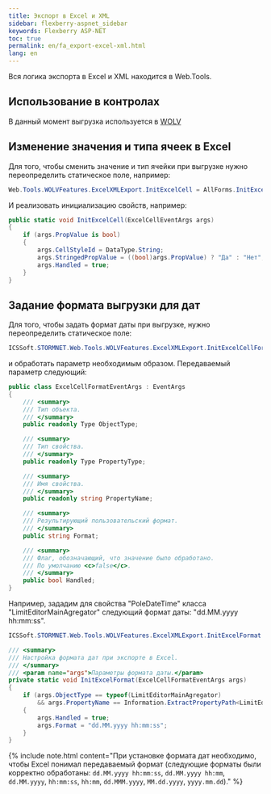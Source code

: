 ```yaml
---
title: Экспорт в Excel и XML
sidebar: flexberry-aspnet_sidebar
keywords: Flexberry ASP-NET
toc: true
permalink: en/fa_export-excel-xml.html
lang: en
---
```


Вся логика экспорта в Excel и XML находится в Web.Tools.

## Использование в контролах

В данный момент выгрузка используется в [WOLV](fa_web-object-list-view.html)

## Изменение значения и типа ячеек в Excel

Для того, чтобы сменить значение и тип ячейки при выгрузке нужно переопределить статическое поле, например:

```csharp
Web.Tools.WOLVFeatures.ExcelXMLExport.InitExcelCell = AllForms.InitExcelCell;
```

И реализовать инициализацию свойств, например:

```csharp
public static void InitExcelCell(ExcelCellEventArgs args)
{
    if (args.PropValue is bool)
    {
        args.CellStyleId = DataType.String;
        args.StringedPropValue = ((bool)args.PropValue) ? "Да" : "Нет";
        args.Handled = true;
    }
}
```

## Задание формата выгрузки для дат

Для того, чтобы задать формат даты при выгрузке, нужно переопределить статическое поле:

```csharp
ICSSoft.STORMNET.Web.Tools.WOLVFeatures.ExcelXMLExport.InitExcelCellFormatDelegate
```

и обработать параметр необходимым образом. Передаваемый параметр следующий:

```csharp
public class ExcelCellFormatEventArgs : EventArgs
{
	/// <summary>
	/// Тип объекта.
	/// </summary>
	public readonly Type ObjectType;

	/// <summary>
	/// Тип свойства.
	/// </summary>
	public readonly Type PropertyType;

	/// <summary>
	/// Имя свойства.
	/// </summary>
	public readonly string PropertyName;

	/// <summary>
	/// Результирующий пользовательский формат.
	/// </summary>
	public string Format;

	/// <summary>
	/// Флаг, обозначающий, что значение было обработано.
	/// По умолчанию <c>false</c>.
	/// </summary>
	public bool Handled;
}
```

Например, зададим для свойства "PoleDateTime" класса "LimitEditorMainAgregator" следующий формат даты: "dd.MM.yyyy hh:mm:ss".

```csharp
ICSSoft.STORMNET.Web.Tools.WOLVFeatures.ExcelXMLExport.InitExcelFormat = InitExcelFormat;

/// <summary>
/// Настройка формата дат при экспорте в Excel.
/// </summary>
/// <param name="args">Параметры формата даты.</param>
private static void InitExcelFormat(ExcelCellFormatEventArgs args)
{
	if (args.ObjectType == typeof(LimitEditorMainAgregator)
		&& args.PropertyName == Information.ExtractPropertyPath<LimitEditorMainAgregator>(x => x.PoleDateTime))
	{
		args.Handled = true;
		args.Format = "dd.MM.yyyy hh:mm:ss";
	}
}
```

{% include note.html content="При установке формата дат необходимо, чтобы Excel понимал передаваемый формат (следующие форматы были корректно обработаны: `dd.MM.yyyy hh:mm:ss`, `dd.MM.yyyy hh:mm`, `dd.MM.yyyy`, `hh:mm:ss`, `hh:mm`, `dd.MMM.yyyy`, `MM.dd.yyyy`, `yyyy.mm.dd`)." %}
